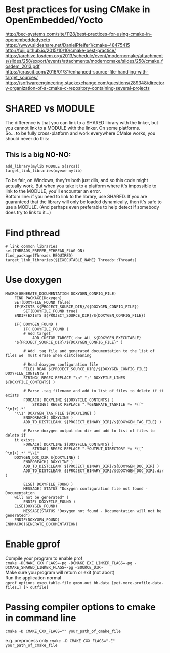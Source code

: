 # Best practices for using CMake in OpenEmbedded/Yocto
http://bec-systems.com/site/1128/best-practices-for-using-cmake-in-openembeddedyocto   
https://www.slideshare.net/DanielPfeifer1/cmake-48475415   
http://fujii.github.io/2015/10/10/cmake-best-practice/   
https://archive.fosdem.org/2013/schedule/event/moderncmake/attachments/slides/258/export/events/attachments/moderncmake/slides/258/cmake_fosdem_2013.pdf   
https://crascit.com/2016/01/31/enhanced-source-file-handling-with-target_sources/   
https://softwareengineering.stackexchange.com/questions/289348/directory-organization-of-a-cmake-c-repository-containing-several-projects   

# SHARED vs MODULE
The difference is that you can link to a SHARED library with the linker, but you cannot link to a MODULE with the linker. On some platforms.    
So... to be fully cross-platform and work everywhere CMake works, you should never do this:    
## This is a big NO-NO:
```
add_library(mylib MODULE ${srcs})
target_link_libraries(myexe mylib)
```
To be fair, on Windows, they're both just dlls, and so this code might actually work. But when you take it to a platform where it's impossible to link to the MODULE, you'll encounter an error.        
Bottom line: if you need to link to the library, use SHARED. If you are guaranteed that the library will only be loaded dynamically, then it's safe to use a MODULE. (And perhaps even preferable to help detect if somebody does try to link to it...)

# Find pthread
`# link common libraries`    
`set(THREADS_PREFER_PTHREAD_FLAG ON)`    
`find_package(Threads REQUIRED)`    
`target_link_libraries(${EXECUTABLE_NAME} Threads::Threads)`    

# Use doxygen
````
MACRO(GENERATE_DOCUMENTATION DOXYGEN_CONFIG_FILE)
    FIND_PACKAGE(Doxygen)
    SET(DOXYFILE_FOUND false)
    IF(EXISTS ${PROJECT_SOURCE_DIR}/${DOXYGEN_CONFIG_FILE})
        SET(DOXYFILE_FOUND true)
    ENDIF(EXISTS ${PROJECT_SOURCE_DIR}/${DOXYGEN_CONFIG_FILE})

    IF( DOXYGEN_FOUND )
        IF( DOXYFILE_FOUND )
        # Add target
            ADD_CUSTOM_TARGET( doc ALL ${DOXYGEN_EXECUTABLE}  
    "${PROJECT_SOURCE_DIR}/${DOXYGEN_CONFIG_FILE}" )

        # Add .tag file and generated documentation to the list of files we  must erase when distcleaning

        # Read doxygen configuration file
        FILE( READ ${PROJECT_SOURCE_DIR}/${DOXYGEN_CONFIG_FILE} DOXYFILE_CONTENTS )
        STRING( REGEX REPLACE "\n" ";" DOXYFILE_LINES ${DOXYFILE_CONTENTS} )

        # Parse .tag filename and add to list of files to delete if it exists
        FOREACH( DOXYLINE ${DOXYFILE_CONTENTS} )
            STRING( REGEX REPLACE ".*GENERATE_TAGFILE *= *([^ ^\n]+).*"  
    "\\1" DOXYGEN_TAG_FILE ${DOXYLINE} )
        ENDFOREACH( DOXYLINE )
        ADD_TO_DISTCLEAN( ${PROJECT_BINARY_DIR}/${DOXYGEN_TAG_FILE} )

        # Parse doxygen output doc dir and add to list of files to delete if  
    it exists
        FOREACH( DOXYLINE ${DOXYFILE_CONTENTS} )
            STRING( REGEX REPLACE ".*OUTPUT_DIRECTORY *= *([^ ^\n]+).*" "\\1"  
    DOXYGEN_DOC_DIR ${DOXYLINE} )
        ENDFOREACH( DOXYLINE )
        ADD_TO_DISTCLEAN( ${PROJECT_BINARY_DIR}/${DOXYGEN_DOC_DIR} )
        ADD_TO_DISTCLEAN( ${PROJECT_BINARY_DIR}/${DOXYGEN_DOC_DIR}.dir )

        ELSE( DOXYFILE_FOUND )
        MESSAGE( STATUS "Doxygen configuration file not found - Documentation  
    will not be generated" )
        ENDIF( DOXYFILE_FOUND )
    ELSE(DOXYGEN_FOUND)
        MESSAGE(STATUS "Doxygen not found - Documentation will not be generated")
    ENDIF(DOXYGEN_FOUND)
ENDMACRO(GENERATE_DOCUMENTATION)
````

# Enable gprof
Compile your program to enable prof    
`cmake -DCMAKE_CXX_FLAGS=-pg -DCMAKE_EXE_LINKER_FLAGS=-pg -DCMAKE_SHARED_LINKER_FLAGS=-pg <SOURCE_DIR>`    
Make sure you program will return or exit (not abort)   
Run the application normal   
`gprof options executable-file gmon.out bb-data [yet-more-profile-data-files…] [> outfile]  `      

# Passing compiler options to cmake in command line
`cmake -D CMAKE_CXX_FLAGS="" your_path_of_cmake_file`    

e.g. preprocess only
`cmake -D CMAKE_CXX_FLAGS="-E" your_path_of_cmake_file`    

